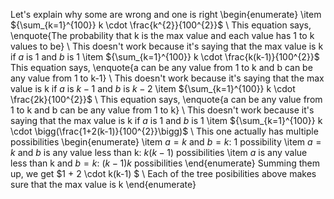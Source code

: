 Let's explain why some are wrong and one is right
\begin{enumerate}
\item ${\sum_{k=1}^{100}} k \cdot \frac{k^{2}}{100^{2}}$ \\
This equation says, \enquote{The probability that k is the max value and each value has 1 to k values to be} \\
This doesn't work because it's saying that the max value is k if $a$ is 1 and $b$ is 1
\item ${\sum_{k=1}^{100}} k \cdot \frac{k(k-1)}{100^{2}}$
This equation says, \enquote{a can be any value from 1 to k and b can be any value from 1 to k-1} \\
This doesn't work because it's saying that the max value is k if $a$ is $k-1$ and $b$ is $k-2$
\item ${\sum_{k=1}^{100}} k \cdot \frac{2k}{100^{2}}$ \\
This equation says, \enquote{a can be any value from 1 to k and b can be any value from 1 to k} \\
This doesn't work because it's saying that the max value is k if $a$ is 1 and $b$ is 1
\item ${\sum_{k=1}^{100}} k \cdot \bigg(\frac{1+2(k-1)}{100^{2}}\bigg)$ \\
This one actually has multiple possibilities
\begin{enumerate}
\item $a = k$ and $b = k$: 1 possibility
\item $a = k$ and $b$ is any value less than k: $k(k-1)$ possibilities
\item $a$ is any value less than k and $b = k$: $(k-1)k$ possibilities
\end{enumerate}
Summing them up, we get $1 + 2 \cdot k(k-1) $ \\
Each of the tree posibilities above makes sure that the max value is k
\end{enumerate}
